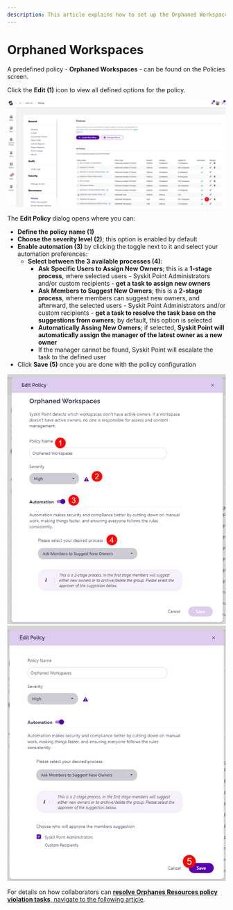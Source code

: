 ```yaml
---
description: This article explains how to set up the Orphaned Workspaces policy in Syskit Point.
---
```


# Orphaned Workspaces

A predefined policy - **Orphaned Workspaces** - can be found on the Policies screen. 

Click the **Edit (1)** icon to view all defined options for the policy. 

![Orphaned Workspaces - Edit Policy](../../.gitbook/assets/set_up_automated_workflows-orphaned_edit.png)

The **Edit Policy** dialog opens where you can:
* **Define the policy name (1)**
* **Choose the severity level (2)**; this option is enabled by default
* **Enable automation (3)** by clicking the toggle next to it and select your automation preferences:
  * **Select between the 3 available processes (4)**:
     * **Ask Specific Users to Assign New Owners**; this is a **1-stage process**, where selected users - Syskit Point Administrators and/or custom recipients - **get a task to assign new owners**
     * **Ask Members to Suggest New Owners**; this is a **2-stage process**, where members can suggest new owners, and afterward, the selected users - Syskit Point Administrators and/or custom recipients - **get a task to resolve the task base on the suggestions from owners**; by default, this option is selected
     * **Automatically Assing New Owners**; if selected, **Syskit Point will automatically assign the manager of the latest owner as a new owner**
      * If the manager cannot be found, Syskit Point will escalate the task to the defined user
 * Click **Save (5)** once you are done with the policy configuration 

![Edit Policy Dialog](../../.gitbook/assets/set_up_automated_workflows-orphaned_dialog.png)
![Edit Policy Dialog](../../.gitbook/assets/set_up_automated_workflows-orphaned_dialog-automation.png)


For details on how collaborators can [**resolve Orphanes Resources policy violation tasks**, navigate to the following article](../../point-collaborators/resolve-governance-tasks/orphaned-resources.md).